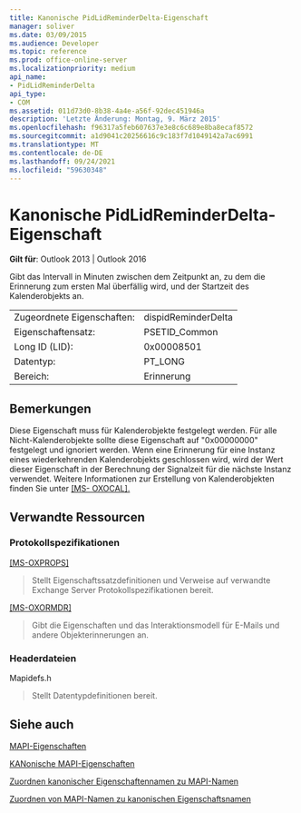 ```yaml
---
title: Kanonische PidLidReminderDelta-Eigenschaft
manager: soliver
ms.date: 03/09/2015
ms.audience: Developer
ms.topic: reference
ms.prod: office-online-server
ms.localizationpriority: medium
api_name:
- PidLidReminderDelta
api_type:
- COM
ms.assetid: 011d73d0-8b38-4a4e-a56f-92dec451946a
description: 'Letzte Änderung: Montag, 9. März 2015'
ms.openlocfilehash: f96317a5feb607637e3e8c6c689e8ba8ecaf8572
ms.sourcegitcommit: a1d9041c20256616c9c183f7d1049142a7ac6991
ms.translationtype: MT
ms.contentlocale: de-DE
ms.lasthandoff: 09/24/2021
ms.locfileid: "59630348"
---
```

# <a name="pidlidreminderdelta-canonical-property"></a>Kanonische PidLidReminderDelta-Eigenschaft

  
  
**Gilt für**: Outlook 2013 | Outlook 2016 
  
Gibt das Intervall in Minuten zwischen dem Zeitpunkt an, zu dem die Erinnerung zum ersten Mal überfällig wird, und der Startzeit des Kalenderobjekts an.
  
|||
|:-----|:-----|
|Zugeordnete Eigenschaften:  <br/> |dispidReminderDelta  <br/> |
|Eigenschaftensatz:  <br/> |PSETID_Common  <br/> |
|Long ID (LID):  <br/> |0x00008501  <br/> |
|Datentyp:  <br/> |PT_LONG  <br/> |
|Bereich:  <br/> |Erinnerung  <br/> |
   
## <a name="remarks"></a>Bemerkungen

Diese Eigenschaft muss für Kalenderobjekte festgelegt werden. Für alle Nicht-Kalenderobjekte sollte diese Eigenschaft auf "0x00000000" festgelegt und ignoriert werden. Wenn eine Erinnerung für eine Instanz eines wiederkehrenden Kalenderobjekts geschlossen wird, wird der Wert dieser Eigenschaft in der Berechnung der Signalzeit für die nächste Instanz verwendet. Weitere Informationen zur Erstellung von Kalenderobjekten finden Sie unter [[MS- OXOCAL].](https://msdn.microsoft.com/library/09861fde-c8e4-4028-9346-e7c214cfdba1%28Office.15%29.aspx) 
  
## <a name="related-resources"></a>Verwandte Ressourcen

### <a name="protocol-specifications"></a>Protokollspezifikationen

[[MS-OXPROPS]](https://msdn.microsoft.com/library/f6ab1613-aefe-447d-a49c-18217230b148%28Office.15%29.aspx)
  
> Stellt Eigenschaftssatzdefinitionen und Verweise auf verwandte Exchange Server Protokollspezifikationen bereit.
    
[[MS-OXORMDR]](https://msdn.microsoft.com/library/5454ebcc-e5d1-4da8-a598-d393b101caab%28Office.15%29.aspx)
  
> Gibt die Eigenschaften und das Interaktionsmodell für E-Mails und andere Objekterinnerungen an.
    
### <a name="header-files"></a>Headerdateien

Mapidefs.h
  
> Stellt Datentypdefinitionen bereit.
    
## <a name="see-also"></a>Siehe auch



[MAPI-Eigenschaften](mapi-properties.md)
  
[KANonische MAPI-Eigenschaften](mapi-canonical-properties.md)
  
[Zuordnen kanonischer Eigenschaftennamen zu MAPI-Namen](mapping-canonical-property-names-to-mapi-names.md)
  
[Zuordnen von MAPI-Namen zu kanonischen Eigenschaftsnamen](mapping-mapi-names-to-canonical-property-names.md)

